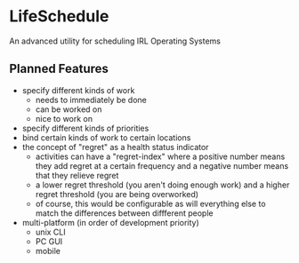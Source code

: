 # LifeSchedule
An advanced utility for scheduling IRL Operating Systems

## Planned Features
- specify different kinds of work
  - needs to immediately be done
  - can be worked on
  - nice to work on
- specify different kinds of priorities
- bind certain kinds of work to certain locations
- the concept of "regret" as a health status indicator
  - activities can have a "regret-index" where a positive number means they add regret at a certain frequency and a negative number means that they relieve regret
  - a lower regret threshold (you aren't doing enough work) and a higher regret threshold (you are being overworked)
  - of course, this would be configurable as will everything else to match the differences between diffferent people
- multi-platform (in order of development priority)
  - unix CLI
  - PC GUI
  - mobile
